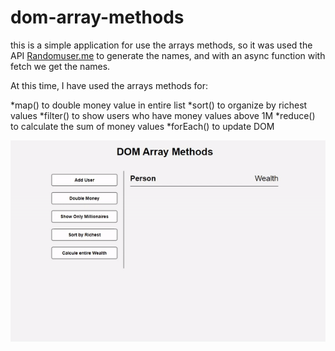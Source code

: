 # dom-array-methods
 
 this is a simple application for use the arrays methods, so it was used the API [Randomuser.me](https://randomuser.me/) to generate the names, and with an async function with fetch we get the names.

 At this time, I have used the arrays methods for:
 
 *map() to double money value in entire list
 *sort() to organize by richest values
 *filter() to show users who have money values above 1M
 *reduce() to calculate the sum of money values
 *forEach() to update DOM


![preview gif](https://github.com/kaiopomini/dom-array-methods/blob/master/img/preview.gif)